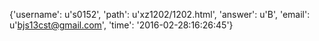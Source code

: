 {'username': u's0152', 'path': u'xz1202/1202.html', 'answer': u'B', 'email': u'bjs13cst@gmail.com', 'time': '2016-02-28:16:26:45'}